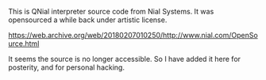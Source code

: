 This is QNial interpreter source code from Nial Systems.
It was opensourced a while back under artistic license.

https://web.archive.org/web/20180207010250/http://www.nial.com/OpenSource.html

It seems the source is no longer accessible. So I have
added it here for posterity, and for personal hacking.
